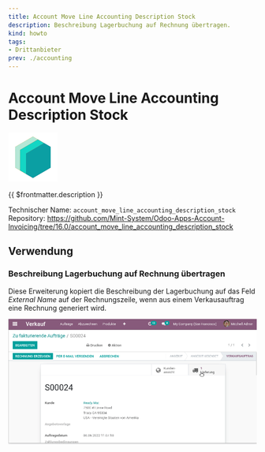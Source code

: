 ```yaml
---
title: Account Move Line Accounting Description Stock
description: Beschreibung Lagerbuchung auf Rechnung übertragen.
kind: howto
tags:
- Drittanbieter
prev: ./accounting
---
```

# Account Move Line Accounting Description Stock

![icon_oms_box](attachments/icons_odoo_mint_system.png)

{{ $frontmatter.description }}

Technischer Name: `account_move_line_accounting_description_stock`\
Repository: <https://github.com/Mint-System/Odoo-Apps-Account-Invoicing/tree/16.0/account_move_line_accounting_description_stock>

## Verwendung

### Beschreibung Lagerbuchung auf Rechnung übertragen

Diese Erweiterung kopiert die Beschreibung der Lagerbuchung auf das Feld *External Name* auf der Rechnungszeile, wenn aus einem Verkausauftrag eine Rechnung generiert wird.

![Account Move Line Accounting Description Stock](attachments/Account%20Move%20Line%20Accounting%20Description%20Stock.gif)

